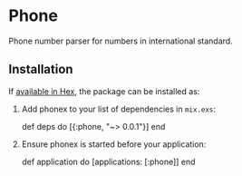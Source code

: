 # Phone
Phone number parser for numbers in international standard.

## Installation

If [available in Hex](https://hex.pm/docs/publish), the package can be installed as:

  1. Add phonex to your list of dependencies in `mix.exs`:

        def deps do
          [{:phone, "~> 0.0.1"}]
        end

  2. Ensure phonex is started before your application:

        def application do
          [applications: [:phone]]
        end

